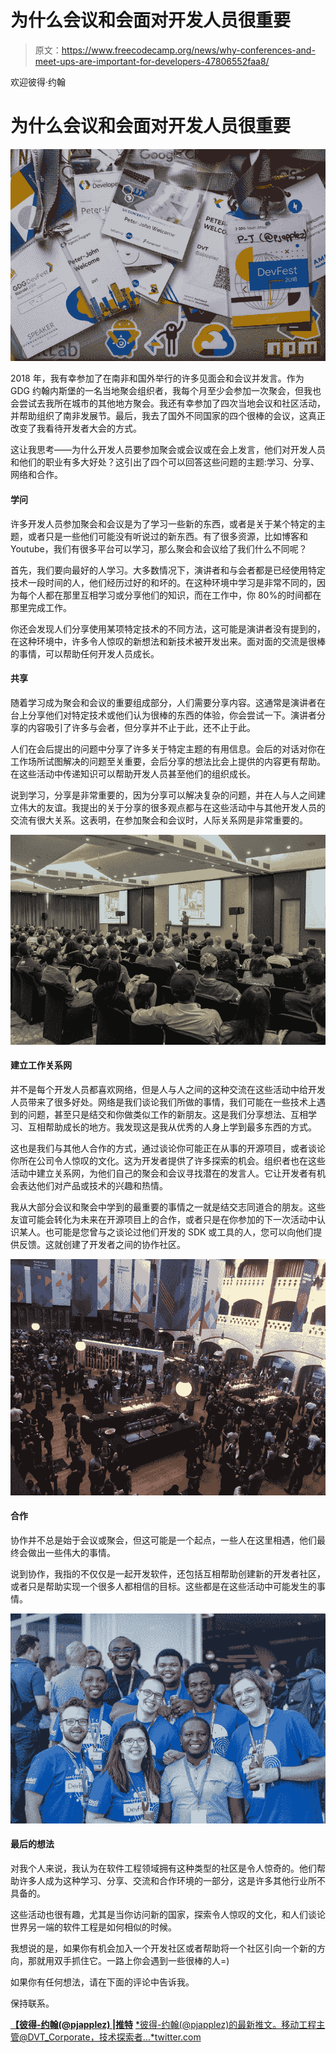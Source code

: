 # 为什么会议和会面对开发人员很重要

> 原文：<https://www.freecodecamp.org/news/why-conferences-and-meet-ups-are-important-for-developers-47806552faa8/>

欢迎彼得·约翰

# 为什么会议和会面对开发人员很重要

![eK2esF84lhLK4OiYP0QfSrDNQFjSfuPjGYId](img/c20e32c3da7f325a3ff470a8eadb9d3c.png)

2018 年，我有幸参加了在南非和国外举行的许多见面会和会议并发言。作为 GDG 约翰内斯堡的一名当地聚会组织者，我每个月至少会参加一次聚会，但我也会尝试去我所在城市的其他地方聚会。我还有幸参加了四次当地会议和社区活动，并帮助组织了南非发展节。最后，我去了国外不同国家的四个很棒的会议，这真正改变了我看待开发者大会的方式。

这让我思考——为什么开发人员要参加聚会或会议或在会上发言，他们对开发人员和他们的职业有多大好处？这引出了四个可以回答这些问题的主题:学习、分享、网络和合作。

#### 学问

许多开发人员参加聚会和会议是为了学习一些新的东西，或者是关于某个特定的主题，或者只是一些他们可能没有听说过的新东西。有了很多资源，比如博客和 Youtube，我们有很多平台可以学习，那么聚会和会议给了我们什么不同呢？

首先，我们要向最好的人学习。大多数情况下，演讲者和与会者都是已经使用特定技术一段时间的人，他们经历过好的和坏的。在这种环境中学习是非常不同的，因为每个人都在那里互相学习或分享他们的知识，而在工作中，你 80%的时间都在那里完成工作。

你还会发现人们分享使用某项特定技术的不同方法，这可能是演讲者没有提到的，在这种环境中，许多令人惊叹的新想法和新技术被开发出来。面对面的交流是很棒的事情，可以帮助任何开发人员成长。

#### 共享

随着学习成为聚会和会议的重要组成部分，人们需要分享内容。这通常是演讲者在台上分享他们对特定技术或他们认为很棒的东西的体验，你会尝试一下。演讲者分享的内容吸引了许多与会者，但分享并不止于此，还不止于此。

人们在会后提出的问题中分享了许多关于特定主题的有用信息。会后的对话对你在工作场所试图解决的问题至关重要，会后分享的想法比会上提供的内容更有帮助。在这些活动中传递知识可以帮助开发人员甚至他们的组织成长。

说到学习，分享是非常重要的，因为分享可以解决复杂的问题，并在人与人之间建立伟大的友谊。我提出的关于分享的很多观点都与在这些活动中与其他开发人员的交流有很大关系。这表明，在参加聚会和会议时，人际关系网是非常重要的。

![YVDduiPl8J-u2GT7cL7AiLDxl5YO4UMkMbLd](img/98977f8655e5cd8d1f23aba45e15b153.png)

#### 建立工作关系网

并不是每个开发人员都喜欢网络，但是人与人之间的这种交流在这些活动中给开发人员带来了很多好处。网络是我们谈论我们所做的事情，我们可能在一些技术上遇到的问题，甚至只是结交和你做类似工作的新朋友。这是我们分享想法、互相学习、互相帮助成长的地方。我发现这是我从优秀的人身上学到最多东西的方式。

这也是我们与其他人合作的方式，通过谈论你可能正在从事的开源项目，或者谈论你所在公司令人惊叹的文化。这为开发者提供了许多探索的机会。组织者也在这些活动中建立关系网，为他们自己的聚会和会议寻找潜在的发言人。它让开发者有机会表达他们对产品或技术的兴趣和热情。

我从大部分会议和聚会中学到的最重要的事情之一就是结交志同道合的朋友。这些友谊可能会转化为未来在开源项目上的合作，或者只是在你参加的下一次活动中认识某人。也可能是您曾与之谈论过他们开发的 SDK 或工具的人，您可以向他们提供反馈。这就创建了开发者之间的协作社区。

![sqXkA-6rEiWeCX1mKmtBn8rThuVAjonCjGIT](img/49c77141b304a4570d38070ea8aee0d2.png)

#### 合作

协作并不总是始于会议或聚会，但这可能是一个起点，一些人在这里相遇，他们最终会做出一些伟大的事情。

说到协作，我指的不仅仅是一起开发软件，还包括互相帮助创建新的开发者社区，或者只是帮助实现一个很多人都相信的目标。这些都是在这些活动中可能发生的事情。

![HAVIbZ0jErQgFBTAiKArbe-usRq6i3wTR7De](img/69c84204b4f79c2a86c8a11595522700.png)

#### 最后的想法

对我个人来说，我认为在软件工程领域拥有这种类型的社区是令人惊奇的。他们帮助许多人成为这种学习、分享、交流和合作环境的一部分，这是许多其他行业所不具备的。

这些活动也很有趣，尤其是当你访问新的国家，探索令人惊叹的文化，和人们谈论世界另一端的软件工程是如何相似的时候。

我想说的是，如果你有机会加入一个开发社区或者帮助将一个社区引向一个新的方向，那就用双手抓住它。一路上你会遇到一些很棒的人=)

如果你有任何想法，请在下面的评论中告诉我。

保持联系。

[**【彼得-约翰(@pjapplez) |推特**](https://twitter.com/pjapplez)
[*彼得-约翰(@pjapplez)的最新推文。移动工程主管@DVT_Corporate，技术探索者…*twitter.com](https://twitter.com/pjapplez)